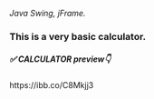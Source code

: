 <i>Java Swing, jFrame.</i>

<h3> This is a very basic calculator. </h3>


<h5>✅ CALCULATOR <i>preview</i>👇 </h5>  
https://ibb.co/C8Mkjj3
